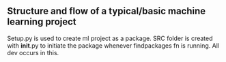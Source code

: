 ## Structure and flow of a typical/basic machine learning project

Setup.py is used to create ml project as a package.
SRC folder is created with __init__.py to initiate the package whenever findpackages fn is running. All dev occurs in this.
